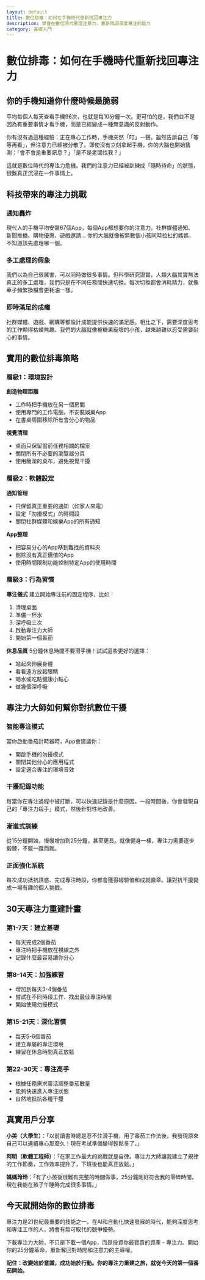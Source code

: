 ```yaml
---
layout: default
title: 數位排毒：如何在手機時代重新找回專注力
description: 學會在數位時代管理注意力，重新找回深度專注的能力
category: 基礎入門
---
```


# 數位排毒：如何在手機時代重新找回專注力

## 你的手機知道你什麼時候最脆弱

平均每個人每天查看手機96次，也就是每10分鐘一次。更可怕的是，我們並不是因為有重要事情才看手機，而是已經變成一種無意識的反射動作。

你有沒有過這種經驗：正在專心工作時，手機突然「叮」一聲，雖然告訴自己「等等再看」，但注意力已經被分散了。即使沒有立刻拿起手機，你的大腦也開始猜測：「會不會是重要訊息？」「是不是老闆找我？」

這就是數位時代的專注力危機。我們的注意力已經被訓練成「隨時待命」的狀態，很難真正沉浸在一件事情上。

## 科技帶來的專注力挑戰

### 通知轟炸
現代人的手機平均安裝67個App，每個App都想要你的注意力。社群媒體通知、新聞推播、購物優惠、遊戲邀請... 你的大腦就像被無數個小孩同時拉扯的媽媽，不知道該先處理哪一個。

### 多工處理的假象
我們以為自己很厲害，可以同時做很多事情。但科學研究證實，人類大腦其實無法真正的多工處理，我們只是在不同任務間快速切換。每次切換都會消耗精力，就像車子頻繁換檔會更耗油一樣。

### 即時滿足的成癮
社群媒體、遊戲、網購等都設計成能提供快速的滿足感。相比之下，需要深度思考的工作顯得枯燥無趣。我們的大腦就像被糖果寵壞的小孩，越來越難以忍受需要耐心的事情。

## 實用的數位排毒策略

### 層級1：環境設計
**創造物理距離**
- 工作時把手機放在另一個房間
- 使用專門的工作電腦，不安裝娛樂App
- 在書桌周圍移除所有會分心的物品

**視覺清理**
- 桌面只保留當前任務相關的檔案
- 關閉所有不必要的瀏覽器分頁
- 使用簡潔的桌布，避免視覺干擾

### 層級2：軟體設定
**通知管理**
- 只保留真正重要的通知（如家人來電）
- 設定「勿擾模式」的時間段
- 關閉社群媒體和娛樂App的所有通知

**App整理**
- 把容易分心的App移到難找的資料夾
- 刪除沒有真正價值的App
- 使用時間限制功能控制特定App的使用時間

### 層級3：行為習慣
**專注儀式**
建立開始專注前的固定程序，比如：
1. 清理桌面
2. 準備一杯水
3. 深呼吸三次
4. 啟動專注力大師
5. 開始第一個番茄

**休息品質**
5分鐘休息時間不要滑手機！試試這些更好的選擇：
- 站起來伸展身體
- 看看遠方放鬆眼睛
- 喝水或吃點健康小點心
- 做幾個深呼吸

## 專注力大師如何幫你對抗數位干擾

### 智能專注模式
當你啟動番茄計時器時，App會建議你：
- 開啟手機的勿擾模式
- 關閉其他分心的應用程式
- 設定適合專注的環境音效

### 干擾記錄功能
每當你在專注過程中被打斷，可以快速記錄是什麼原因。一段時間後，你會發現自己的「專注力殺手」模式，然後針對性地改善。

### 漸進式訓練
從15分鐘開始，慢慢增加到25分鐘，甚至更長。就像健身一樣，專注力需要逐步鍛鍊，不能一蹴而就。

### 正面強化系統
每次成功抵抗誘惑、完成專注時段，你都會獲得經驗值和成就徽章。讓對抗干擾變成一場有趣的個人挑戰。

## 30天專注力重建計畫

### 第1-7天：建立基礎
- 每天完成2個番茄
- 專注時把手機放在視線之外
- 記錄什麼最容易讓你分心

### 第8-14天：加強練習
- 增加到每天3-4個番茄
- 嘗試在不同時段工作，找出最佳專注時間
- 開始使用勿擾模式

### 第15-21天：深化習慣
- 每天5-6個番茄
- 建立專屬的專注環境
- 練習在休息時間真正放鬆

### 第22-30天：專注高手
- 根據任務需求靈活調整番茄數量
- 能夠快速進入專注狀態
- 自然地抵抗各種干擾

## 真實用戶分享

**小美（大學生）**：「以前讀書時總是忍不住滑手機，用了番茄工作法後，我發現原來自己可以連續專心那麼久！現在考試準備變得輕鬆多了。」

**阿明（軟體工程師）**：「在家工作最大的挑戰就是自律。專注力大師讓我建立了規律的工作節奏，工作效率提升了，下班後也能真正放鬆。」

**媽媽玲玲**：「有了小孩後很難有完整的時間做事，25分鐘剛好符合我的零碎時間。現在我能在孩子午睡時完成很多事情。」

## 今天就開始你的數位排毒

專注力是21世紀最重要的技能之一。在AI和自動化快速發展的時代，能夠深度思考和專注工作的人，將會有無可取代的競爭優勢。

下載專注力大師，不只是下載一個App，而是投資你最寶貴的資產 - 專注力。開始你的25分鐘革命，重新奪回對時間和注意力的主導權。

**記住：改變始於意識，成功始於行動。你的專注力重建之旅，就從今天的第一個番茄開始。**